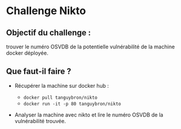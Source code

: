 # Challenge Nikto

## Objectif du challenge : 
trouver le numéro OSVDB de la potentielle vulnérabilité de la machine docker déployée.

## Que faut-il faire ?
* Récupérer la machine sur docker hub : 
    * ```docker pull tanguybron/nikto```
    * ```docker run -it -p 80 tanguybron/nikto```

* Analyser la machine avec nikto et lire le numéro OSVDB de la vulnérabilité trouvée.
